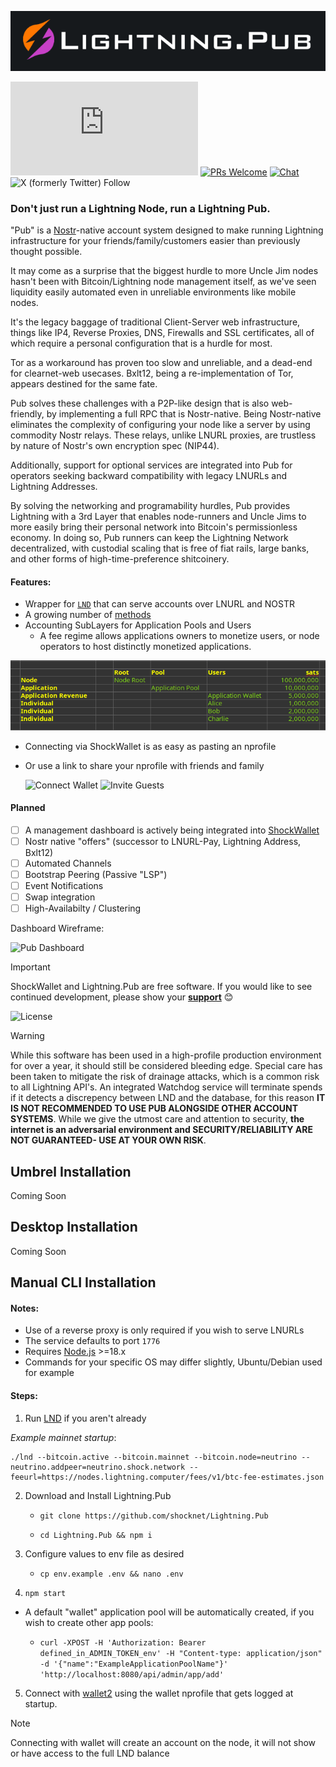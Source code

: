 ![Lightning.Pub](https://github.com/shocknet/Lightning.Pub/raw/master/pub_logo.png)

![GitHub last commit](https://img.shields.io/github/last-commit/shocknet/Lightning.Pub?style=flat-square)
[![PRs Welcome](https://img.shields.io/badge/PRs-welcome-brightgreen.svg?style=flat-square)](http://makeapullrequest.com) 
[![Chat](https://img.shields.io/badge/chat-on%20Telegram-blue?style=flat-square)](https://t.me/ShockBTC)
![X (formerly Twitter) Follow](https://img.shields.io/twitter/follow/ShockBTC?style=flat-square&logo=bitcoin)


### Don't just run a Lightning Node, run a Lightning Pub.

"Pub" is a [Nostr](https://nostr.info)-native account system designed to make running Lightning infrastructure for your friends/family/customers easier than previously thought possible.

It may come as a surprise that the biggest hurdle to more Uncle Jim nodes hasn't been with Bitcoin/Lightning node management itself, as we've seen liquidity easily automated even in unreliable environments like mobile nodes.

It's the legacy baggage of traditional Client-Server web infrastructure, things like IP4, Reverse Proxies, DNS, Firewalls and SSL certificates, all of which require a personal configuration that is a hurdle for most. 

Tor as a workaround has proven too slow and unreliable, and a dead-end for clearnet-web usecases. Bxlt12, being a re-implementation of Tor, appears destined for the same fate.

Pub solves these challenges with a P2P-like design that is also web-friendly, by implementing a full RPC that is Nostr-native. Being Nostr-native eliminates the complexity of configuring your node like a server by using commodity Nostr relays. These relays, unlike LNURL proxies, are trustless by nature of Nostr's own encryption spec (NIP44). 

Additionally, support for optional services are integrated into Pub for operators seeking backward compatibility with legacy LNURLs and Lightning Addresses.

By solving the networking and programability hurdles, Pub provides Lightning with a 3rd Layer that enables node-runners and Uncle Jims to more easily bring their personal network into Bitcoin's permissionless economy. In doing so, Pub runners can keep the Lightning Network decentralized, with custodial scaling that is free of fiat rails, large banks, and other forms of high-time-preference shitcoinery.

#### Features:

- Wrapper for [`LND`](https://github.com/lightningnetwork/lnd/releases) that can serve accounts over LNURL and NOSTR
- A growing number of [methods](https://github.com/shocknet/Lightning.Pub/blob/master/proto/autogenerated/client.md)
- Accounting SubLayers for Application Pools and Users 
    - A fee regime allows applications owners to monetize users, or node operators to host distinctly monetized applications.
    
![Accounts](https://github.com/shocknet/Lightning.Pub/raw/master/accounting_layers.png) 

- Connecting via ShockWallet is as easy as pasting an nprofile
- Or use a link to share your nprofile with friends and family

    <img src="https://cdn.shockwallet.app/add_src_sm.png" height="20%" alt="Connect Wallet"> <img src="https://cdn.shockwallet.app/src_invite_sm.png" height="20%" alt="Invite Guests">


#### Planned
- [ ] A management dashboard is actively being integrated into [ShockWallet](https://github.com/shocknet/wallet2)
- [ ] Nostr native "offers" (successor to LNURL-Pay, Lightning Address, Bxlt12)
- [ ] Automated Channels
- [ ] Bootstrap Peering (Passive "LSP")
- [ ] Event Notifications
- [ ] Swap integration
- [ ] High-Availabilty / Clustering

Dashboard Wireframe:

 <img src="https://shockwallet.b-cdn.net/pub_home_ss.png" alt="Pub Dashboard" width="240">

> [!IMPORTANT]  
> ShockWallet and Lightning.Pub are free software. If you would like to see continued development, please show your [**support**](https://github.com/sponsors/shocknet) 😊<br>

<img src="https://www.gnu.org/graphics/agplv3-with-text-162x68.png" alt="License">
<br>

> [!WARNING]  
> While this software has been used in a high-profile production environment for over a year, it should still be considered bleeding edge. Special care has been taken to mitigate the risk of drainage attacks, which is a common risk to all Lightning API's. An integrated Watchdog service will terminate spends if it detects a discrepency between LND and the database, for this reason **IT IS NOT RECOMMENDED TO USE PUB ALONGSIDE OTHER ACCOUNT SYSTEMS**. While we give the utmost care and attention to security, **the internet is an adversarial environment and SECURITY/RELIABILITY ARE NOT GUARANTEED- USE AT YOUR OWN RISK**.

## Umbrel Installation

Coming Soon

## Desktop Installation

Coming Soon

## Manual CLI Installation

#### Notes:
* Use of a reverse proxy is only required if you wish to serve LNURLs
* The service defaults to port `1776`
* Requires [Node.js](https://nodejs.org) >=18.x
* Commands for your specific OS may differ slightly, Ubuntu/Debian used for example

#### Steps:
1) Run [LND](https://github.com/lightningnetwork/lnd/releases) if you aren't already

*Example mainnet startup*:

 ```
 ./lnd --bitcoin.active --bitcoin.mainnet --bitcoin.node=neutrino --neutrino.addpeer=neutrino.shock.network --feeurl=https://nodes.lightning.computer/fees/v1/btc-fee-estimates.json
 ```


2) Download and Install Lightning.Pub


    * `git clone https://github.com/shocknet/Lightning.Pub`

    * `cd Lightning.Pub && npm i`


3) Configure values to env file as desired
   * `cp env.example .env && nano .env`

5) `npm start`

- A default "wallet" application pool will be automatically created, if you wish to create other app pools:
  
    * `curl -XPOST -H 'Authorization: Bearer defined_in_ADMIN_TOKEN_env' -H "Content-type: application/json" -d '{"name":"ExampleApplicationPoolName"}' 'http://localhost:8080/api/admin/app/add'`

5) Connect with [wallet2](https://github.com/shocknet/wallet2) using the wallet nprofile that gets logged at startup.
> [!NOTE]  
> Connecting with wallet will create an account on the node, it will not show or have access to the full LND balance



